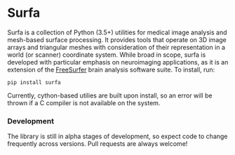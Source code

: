 # Surfa

Surfa is a collection of Python (3.5+) utilities for medical image analysis and mesh-based surface processing. It provides tools that operate on 3D image arrays and triangular meshes with consideration of their representation in a world (or scanner) coordinate system. While broad in scope, surfa is developed with particular emphasis on neuroimaging applications, as it is an extension of the [FreeSurfer](https://surfer.nmr.mgh.harvard.edu) brain analysis software suite. To install, run:

```
pip install surfa
```

Currently, cython-based utilies are built upon install, so an error will be thrown if a C compiler is not available on the system.

### Development

The library is still in alpha stages of development, so expect code to change frequently across versions. Pull requests are always welcome!
